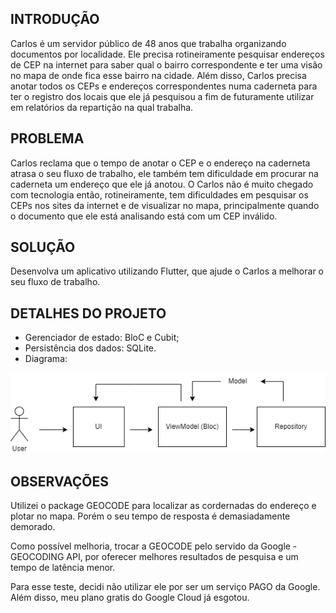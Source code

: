 ## INTRODUÇÃO
Carlos é um servidor público de 48 anos que trabalha organizando documentos por
localidade. Ele precisa rotineiramente pesquisar endereços de CEP na internet para saber
qual o bairro correspondente e ter uma visão no mapa de onde fica esse bairro na cidade.
Além disso, Carlos precisa anotar todos os CEPs e endereços correspondentes numa
caderneta para ter o registro dos locais que ele já pesquisou a fim de futuramente utilizar
em relatórios da repartição na qual trabalha.

## PROBLEMA
Carlos reclama que o tempo de anotar o CEP e o endereço na caderneta atrasa o
seu fluxo de trabalho, ele também tem dificuldade em procurar na caderneta um endereço
que ele já anotou.
O Carlos não é muito chegado com tecnologia então, rotineiramente, tem
dificuldades em pesquisar os CEPs nos sites da internet e de visualizar no mapa,
principalmente quando o documento que ele está analisando está com um CEP inválido.

## SOLUÇÃO
Desenvolva um aplicativo utilizando Flutter, que ajude o Carlos a melhorar o seu
fluxo de trabalho.

## DETALHES DO PROJETO
- Gerenciador de estado: BloC e Cubit;
- Persistência dos dados: SQLite.
- Diagrama: 

![alt text](https://github.com/CastroClucas81/konsi/blob/master/diagrama.png)

## OBSERVAÇÕES
Utilizei o package GEOCODE para localizar as cordernadas do endereço e plotar no mapa. Porém o seu tempo de resposta é demasiadamente demorado.

Como possível melhoria, trocar a GEOCODE pelo servido da Google - GEOCODING API, por oferecer melhores resultados de pesquisa e um tempo de latência menor.

Para esse teste, decidi não utilizar ele por ser um serviço PAGO da Google. Além disso, meu plano gratis do Google Cloud já esgotou.
